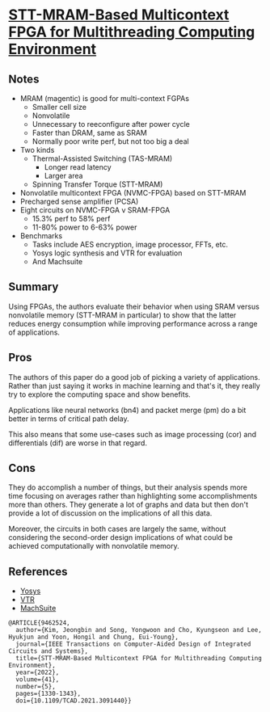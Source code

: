# [STT-MRAM-Based Multicontext FPGA for Multithreading Computing Environment](https://ieeexplore.ieee.org/document/9462524)

## Notes
- MRAM (magentic) is good for multi-context FGPAs
    - Smaller cell size
    - Nonvolatile
    - Unnecessary to reeconfigure after power cycle
    - Faster than DRAM, same as SRAM
    - Normally poor write perf, but not too big a deal
- Two kinds
    - Thermal-Assisted Switching (TAS-MRAM)
        - Longer read latency
        - Larger area
    - Spinning Transfer Torque (STT-MRAM)
- Nonvolatile multicontext FPGA (NVMC-FPGA) based on STT-MRAM
- Precharged sense amplifier (PCSA)
- Eight circuits on NVMC-FPGA v SRAM-FPGA
    - 15.3% perf to 58% perf
    - 11-80% power to 6-63% power
- Benchmarks
    - Tasks include AES encryption, image processor, FFTs, etc.
    - Yosys logic synthesis and VTR for evaluation
    - And Machsuite

## Summary

Using FPGAs, the authors evaluate their behavior when using SRAM versus nonvolatile memory (STT-MRAM in particular) to show that the latter reduces energy consumption while improving performance across a range of applications.

## Pros

The authors of this paper do a good job of picking a variety of applications. Rather than just saying it works in machine learning and that's it, they really try to explore the computing space and show benefits.

Applications like neural networks (bn4) and packet merge (pm) do a bit better in terms of critical path delay.

This also means that some use-cases such as image processing (cor) and differentials (dif) are worse in that regard.

## Cons

They do accomplish a number of things, but their analysis spends more time focusing on averages rather than highlighting some accomplishments more than others. They generate a lot of graphs and data but then don't provide a lot of discussion on the implications of all this data.

Moreover, the circuits in both cases are largely the same, without considering the second-order design implications of what could be achieved computationally with nonvolatile memory.

## References
- [Yosys](https://yosyshq.net/yosys/)
- [VTR](https://verilogtorouting.org/)
- [MachSuite](https://vlsiarch.eecs.harvard.edu/machsuite)

```
@ARTICLE{9462524,
  author={Kim, Jeongbin and Song, Yongwoon and Cho, Kyungseon and Lee, Hyukjun and Yoon, Hongil and Chung, Eui-Young},
  journal={IEEE Transactions on Computer-Aided Design of Integrated Circuits and Systems}, 
  title={STT-MRAM-Based Multicontext FPGA for Multithreading Computing Environment}, 
  year={2022},
  volume={41},
  number={5},
  pages={1330-1343},
  doi={10.1109/TCAD.2021.3091440}}
```
